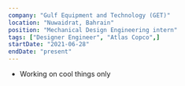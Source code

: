 ```yaml
---
company: "Gulf Equipment and Technology (GET)"
location: "Nuwaidrat, Bahrain"
position: "Mechanical Design Engineering intern"
tags: ["Designer Engineer", "Atlas Copco",]
startDate: "2021-06-28"
endDate: "present"
---
```


- Working on cool things only
